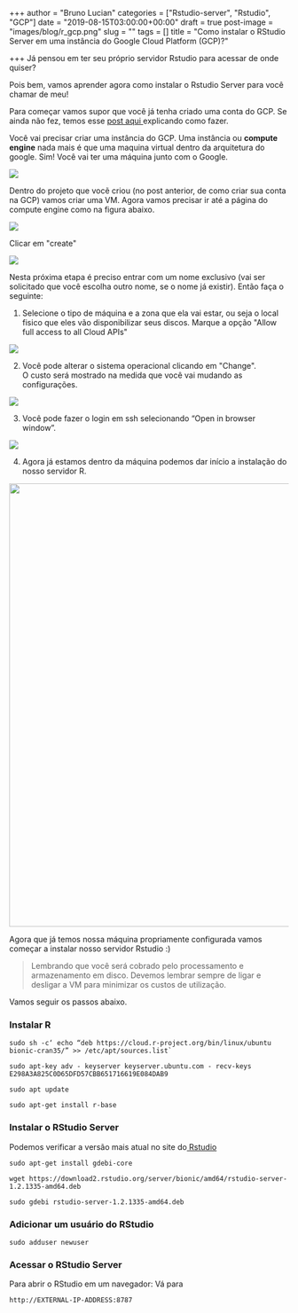 +++
author = "Bruno Lucian"
categories = ["Rstudio-server", "Rstudio", "GCP"]
date = "2019-08-15T03:00:00+00:00"
draft = true
post-image = "images/blog/r_gcp.png"
slug = ""
tags = []
title = "Como instalar o RStudio Server em uma instância do Google Cloud Platform (GCP)?"

+++
Já pensou em ter seu próprio servidor Rstudio para acessar de onde quiser?

Pois bem, vamos aprender agora como instalar o Rstudio Server para você chamar de meu!

Para começar vamos supor que você já tenha criado uma conta do GCP. Se ainda não fez, temos esse [post aqui ](https://www.dadosaleatorios.com.br/post/como-criar-uma-conta-na-gcp/ "Como criar uma conta na GCP")explicando como fazer.

Você vai precisar criar uma instância do GCP. Uma instância ou **compute engine** nada mais é que uma maquina virtual dentro da arquitetura do google. Sim! Você vai ter uma máquina junto com o Google.

![](/images/blog/comemorar_hi5.gif)

Dentro do projeto que vocẽ criou (no post anterior, de como criar sua conta na GCP) vamos criar uma VM. Agora vamos precisar ir até a página do compute engine como na figura abaixo.

![](/images/blog/compute_engine.jpeg)

Clicar em "create"

![](/images/blog/create_engine.jpeg)

Nesta próxima etapa é preciso entrar com um nome exclusivo (vai ser solicitado que você escolha outro nome, se o nome já existir).  Então faça o seguinte:

1) Selecione o tipo de máquina e a zona que ela vai estar, ou seja o local fisico que eles vão disponibilizar seus discos. Marque a opção "Allow full access to all Cloud APIs"

![](/images/blog/config_engine.jpeg)

2) Você pode alterar o sistema operacional clicando em "Change".   
O custo será mostrado na medida que você vai mudando as configurações. 

![](/images/blog/choose_ubuntu.jpeg)

3) Você pode fazer o login em ssh selecionando “Open in browser window”.

![](/images/blog/ssh_enter.jpeg)

4) Agora já estamos dentro da máquina podemos dar início a instalação do nosso servidor R.

<img src="/images/blog/ssh_show_.png"  width="800px" />

Agora que já temos nossa máquina propriamente configurada vamos começar a instalar nosso servidor Rstudio :)

> Lembrando que você será cobrado pelo processamento e armazenamento em disco. Devemos lembrar sempre de ligar e desligar a VM para minimizar os custos de utilização.

Vamos seguir os passos abaixo.

### Instalar R

    sudo sh -c‘ echo “deb https://cloud.r-project.org/bin/linux/ubuntu bionic-cran35/” >> /etc/apt/sources.list`
    
    sudo apt-key adv - keyserver keyserver.ubuntu.com - recv-keys E298A3A825C0D65DFD57CBB651716619E084DAB9
    
    sudo apt update
    
    sudo apt-get install r-base

### Instalar o RStudio Server

Podemos verificar a versão mais atual no site do[ Rstudio](https://www.rstudio.com/products/rstudio/download-server/ "Rstudio-server")

    sudo apt-get install gdebi-core
    
    wget https://download2.rstudio.org/server/bionic/amd64/rstudio-server-1.2.1335-amd64.deb
    
    sudo gdebi rstudio-server-1.2.1335-amd64.deb

### Adicionar um usuário do RStudio

    sudo adduser newuser

### Acessar o RStudio Server

Para abrir o RStudio em um navegador: Vá para

    http://EXTERNAL-IP-ADDRESS:8787